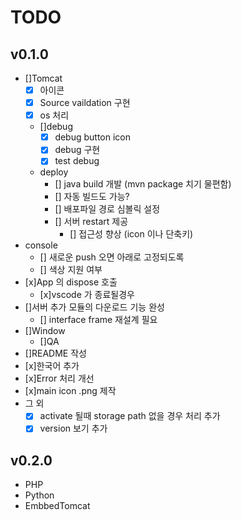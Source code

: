 # TODO
## v0.1.0
- []Tomcat
    - [x] 아이콘
    - [x] Source vaildation 구현
    - [x] os 처리
    - []debug
        - [x] debug button icon
        - [x] debug 구현
        - [x] test debug
    - deploy
        - [] java build 개발 (mvn package 치기 물편함)
        - [] 자동 빌드도 가능?
        - [] 배포파일 경로 심볼릭 설정
        - [] 서버 restart 제공
            - [] 접근성 향상 (icon 이나 단축키)
- console
    - [] 새로운 push 오면 아래로 고정되도록
    - [] 색상 지원 여부
- [x]App 의 dispose 호출
    - [x]vscode 가 종료될경우
- []서버 추가 모듈의 다운로드 기능 완성
    - [] interface frame 재설계 필요 
- []Window
    - []QA
- []README 작성
- [x]한국어 추가
- [x]Error 처리 개선
- [x]main icon .png 제작
- 그 외
    - [x] activate 될때 storage path 없을 경우 처리 추가
    - [x] version 보기 추가
## v0.2.0
- PHP
- Python
- EmbbedTomcat